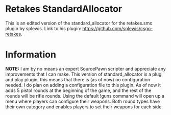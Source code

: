 # Retakes StandardAllocator
This is an edited version of the standard_allocator for the retakes.smx plugin by splewis.
Link to his plugin: https://github.com/splewis/csgo-retakes.

# Information
**NOTE:** I am by no means an expert SourcePawn scripter and appreciate any improvements that I can make.
This version of standard_allocator is a plug and play plugin, this means that there is (as of now) no configuration needed. I do plan on adding a configuration file to this plugin.
As of now it adds 5 pistol rounds at the beginning of the game, and the rest of the rounds will be rifle rounds.
Using the default !guns command will open up a menu where players can configure their weapons. Both round types have their own category and enables players to set their weapons for each side.
